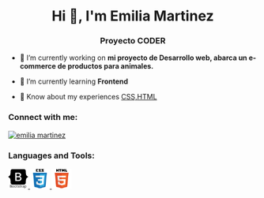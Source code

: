 <h1 align="center">Hi 👋, I'm Emilia Martinez</h1>
<h3 align="center">Proyecto CODER</h3>

- 🔭 I’m currently working on **mi proyecto de Desarrollo web, abarca un e-commerce de productos para animales.**

- 🌱 I’m currently learning **Frontend**

- 📄 Know about my experiences [CSS,HTML](CSS,HTML)

<h3 align="left">Connect with me:</h3>
<p align="left">
<a href="https://fb.com/emilia martinez" target="blank"><img align="center" src="https://raw.githubusercontent.com/rahuldkjain/github-profile-readme-generator/master/src/images/icons/Social/facebook.svg" alt="emilia martinez" height="30" width="40" /></a>
</p>

<h3 align="left">Languages and Tools:</h3>
<p align="left"> <a href="https://getbootstrap.com" target="_blank" rel="noreferrer"> <img src="https://raw.githubusercontent.com/devicons/devicon/master/icons/bootstrap/bootstrap-plain-wordmark.svg" alt="bootstrap" width="40" height="40"/> </a> <a href="https://www.w3schools.com/css/" target="_blank" rel="noreferrer"> <img src="https://raw.githubusercontent.com/devicons/devicon/master/icons/css3/css3-original-wordmark.svg" alt="css3" width="40" height="40"/> </a> <a href="https://www.w3.org/html/" target="_blank" rel="noreferrer"> <img src="https://raw.githubusercontent.com/devicons/devicon/master/icons/html5/html5-original-wordmark.svg" alt="html5" width="40" height="40"/> </a> </p>